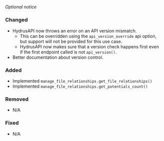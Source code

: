 <!-- insert_point -->

## <!-- version -->

<!--
    DO NOT change the insert_point and version lines above.
    This note, "_Optional notice_" (if unchanged), and any unused groups should be removed before release.
    Reference https://common-changelog.org/ for formatting.
    Make sure to attribute all authors. Ideally by linking to their GitHub profile with their name as the text.
    [shadownetdev1](https://github.com/shadownetdev1) for example.
-->

_Optional notice_

### Changed

- HydrusAPI now throws an error on an API version mismatch.
  - This can be overridden using the `api_version_override` api option, but support will not be provided for this use case.
  - HydrusAPI now makes sure that a version check happens first even if the first endpoint called is not `api_version()`.
- Better documentation about version control.

### Added

- Implemented `manage_file_relationships.get_file_relationships()`
- Implemented `manage_file_relationships.get_potentials_count()`

### Removed

- N/A

### Fixed

- N/A
